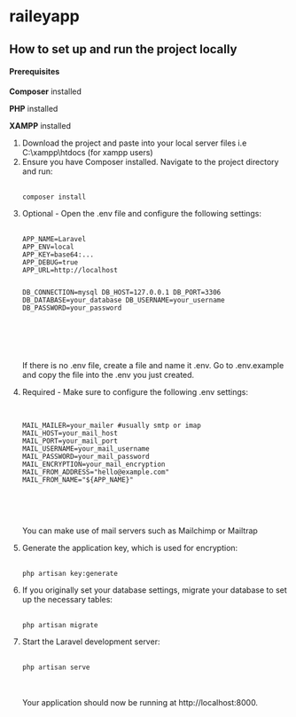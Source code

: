 # raileyapp

<h2>How to set up and run the project locally</h2>

<h4>Prerequisites</h4>
<p><strong>Composer</strong> installed</p>
    <p><strong>PHP</strong> installed</p>
    <p><strong>XAMPP</strong> installed</p>


<ol>
    <li> 
       Download the project and paste into your local server files i.e C:\xampp\htdocs (for xampp users)
    </li>
    <li>Ensure you have Composer installed. Navigate to the project directory and run: <br><br> <pre><code>composer install</code></pre></li>
    <li>Optional - Open the .env file and configure the following settings: <br><br> <pre><code>APP_NAME=Laravel
APP_ENV=local
APP_KEY=base64:...
APP_DEBUG=true
APP_URL=http://localhost

DB_CONNECTION=mysql
DB_HOST=127.0.0.1
DB_PORT=3306
DB_DATABASE=your_database
DB_USERNAME=your_username
DB_PASSWORD=your_password

</code></pre> <br><br> If there is no .env file, create a file and name it .env. Go to .env.example and copy the file into the .env you just created.</li>
  <li>Required - Make sure to configure the following .env settings: <br><br> <pre><code>
MAIL_MAILER=your_mailer #usually smtp or imap
MAIL_HOST=your_mail_host
MAIL_PORT=your_mail_port
MAIL_USERNAME=your_mail_username
MAIL_PASSWORD=your_mail_password
MAIL_ENCRYPTION=your_mail_encryption
MAIL_FROM_ADDRESS="hello@example.com"
MAIL_FROM_NAME="${APP_NAME}"

</code></pre> <br><br> You can make use of mail servers such as <a hred="https://mailchimp.com/">Mailchimp</a> or <a hred="https://mailtrap.io/">Mailtrap</a></li>
<li> Generate the application key, which is used for encryption: <br><br> <pre><code>php artisan key:generate</code></pre></li>
<li> If you originally set your database settings, migrate your database to set up the necessary tables:<br><br> <pre><code>php artisan migrate</code></pre></li>
<li> Start the Laravel development server: <br><br> <pre><code>php artisan serve</code></pre><br><br>Your application should now be running at http://localhost:8000.</li>
</ol>
